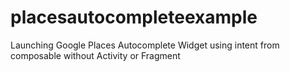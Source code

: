 # placesautocompleteexample
Launching Google Places Autocomplete Widget using intent from composable without Activity or Fragment
